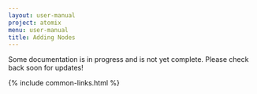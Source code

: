 ```yaml
---
layout: user-manual
project: atomix
menu: user-manual
title: Adding Nodes
---
```


Some documentation is in progress and is not yet complete. Please check back soon for updates!

{% include common-links.html %}
